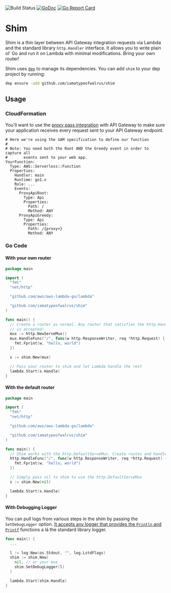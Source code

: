 ![Build Status](https://codebuild.us-west-2.amazonaws.com/badges?uuid=eyJlbmNyeXB0ZWREYXRhIjoibkxJRnI0U3VBaTBEWnRpQlBLOGNMOE1Lb2dTSzlUTDVJRHJTcHdmOTk1ZFVKSGVwbzFjdm5ybG9WZTZFUWtpaFdoSnh0RVNROW9aTVFhZzVIb1BOVHpNPSIsIml2UGFyYW1ldGVyU3BlYyI6Ikk2VFlCMEh3M3kzRDJuQnQiLCJtYXRlcmlhbFNldFNlcmlhbCI6MX0%3D&branch=master)
[![GoDoc](https://godoc.org/github.com/iamatypeofwalrus/shim?status.svg)](https://godoc.org/github.com/iamatypeofwalrus/shim)
[![Go Report Card](https://goreportcard.com/badge/github.com/iamatypeofwalrus/shim)](https://goreportcard.com/report/github.com/iamatypeofwalrus/shim)

# Shim
Shim is a thin layer between API Gateway integration requests via Lambda and the standard library `http.Handler` interface. It allows you to write plain ol' Go and run it on Lambda with minimal modifications. Bring your own router!

Shim uses [`dep`](https://golang.github.io/dep/) to manage its dependencies. You can add `shim` to your dep project by running:

```sh
dep ensure -add github.com/iamatypeofwalrus/shim
```

## Usage
### CloudFormation
You'll want to use the [proxy pass integration](https://docs.aws.amazon.com/apigateway/latest/developerguide/api-gateway-set-up-simple-proxy.html) with API Gateway to make sure your application receives every request sent to your API Gateway endpoint.

```
# Here we're using the SAM specification to define our function
#
# Note: You need both the Root AND the Greedy event in order to capture all
#       events sent to your web app.
YourFunction:
  Type: AWS::Serverless::Function
  Properties:
    Handler: main
    Runtime: go1.x
    Role: ...
    Events:
      ProxyApiRoot:
        Type: Api
        Properties:
          Path: /
          Method: ANY
      ProxyApiGreedy:
        Type: Api
        Properties:
          Path: /{proxy+}
          Method: ANY
```
### Go Code
#### With your own router
```go
package main

import (
  "fmt"
  "net/http"

  "github.com/aws/aws-lambda-go/lambda"

  "github.com/iamatypeofwalrus/shim"
)

func main() {
  // Create a router as normal. Any router that satisfies the http.Handler interface
  // is accepted!
  mux := http.NewServeMux()
  mux.HandleFunc("/", func(w http.ResponseWriter, req *http.Request) {
    fmt.Fprint(w, "hello, world")
  })

  s := shim.New(mux)

  // Pass your router to shim and let Lambda handle the rest
  lambda.Start(s.Handle)
}
```

#### With the default router
```go
package main

import (
  "fmt"
  "net/http"

  "github.com/aws/aws-lambda-go/lambda"

  "github.com/iamatypeofwalrus/shim"
)

func main() {
  // Shim works with the http.DefaultServeMux. Create routes and handlers against the router normal.
  http.HandleFunc("/", func(w http.ResponseWriter, req *http.Request) {
    fmt.Fprint(w, "hello, world")
  })

  // Simply pass nil to shim to use the http.DefaultServeMux
  s := shim.New(nil)

  lambda.Start(s.Handle)
}
```

#### With Debugging Logger
You can pull logs from various steps in the shim by passing the `SetDebugLogger` option. [It accepts any logger that provides
the `Println` and `Printf`](https://github.com/iamatypeofwalrus/shim/blob/56bb8c10bbb8e36d964551ceace772f675141ec8/log.go#L5) functions a lá the standard library logger.

```go
func main() {
  ...

  l := log.New(os.Stdout, "", log.LstdFlags)
  shim := shim.New(
    nil, // or your mux
    shim.SetDebugLogger(l)
  )

  lambda.Start(shim.Handle)
}
```
